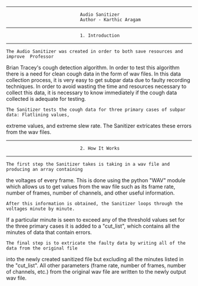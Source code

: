 
************************************************************************************************
                                Audio Sanitizer
                                Author - Karthic Aragam
*************************************************************************************************
                                1. Introduction
*************************************************************************************************
	The Audio Sanitizer was created in order to both save resources and improve  Professor 
Brian Tracey's cough detection algorithm. In order to test this algorithm there is a need for 
clean cough data in the form of wav files. In this data collection process, it is very easy to 
get subpar data due to faulty recording techniques. In order to avoid wasting the time and 
resources necessary to collect this data, it is necessary to know immediately if the cough 
data collected is adequate for testing. 

	The Sanitizer tests the cough data for three primary cases of subpar data: Flatlining values, 
extreme values, and extreme slew rate. The Sanitizer  extricates these errors from the wav files.

*************************************************************************************************
                                2. How It Works
*************************************************************************************************
	The first step the Sanitizer takes is taking in a wav file and producing an array containing 
the voltages of every frame. This is done using the python "WAV" module which allows us to get values
from the wav file such as its frame rate, number of frames, number of channels, and other useful information.

	After this information is obtained, the Sanitizer loops through the voltages minute by minute.
If a particular minute is seen to exceed any of the threshold values set for the three primary cases
it is added to a "cut_list", which contains all the minutes of data that contain errors. 

	The final step is to extricate the faulty data by writing all of the data from the original file
into the newly created sanitized file but excluding all the minutes  listed in the "cut_list". All 
other parameters (frame rate, number of frames, number of channels, etc.) from the original wav file
are written to the newly output wav file.

	
